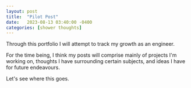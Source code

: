 ```yaml
---
layout: post
title:  "Pilot Post"
date:   2023-08-13 03:40:00 -0400
categories: [shower thoughts]
---
```

Through this portfolio I will attempt to track my growth as an engineer.

For the time being, I think my posts will comprise mainly of projects I'm working on, thoughts I have surrounding certain subjects, and ideas I have for future endeavours.

Let's see where this goes.